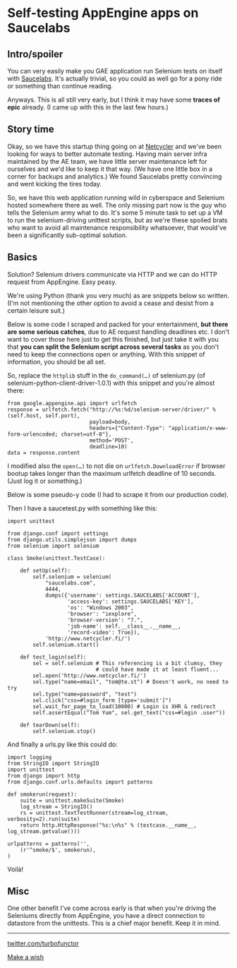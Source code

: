 Self-testing AppEngine apps on Saucelabs
==

Intro/spoiler
--
You can very easily make you GAE application run Selenium tests on itself with [Saucelabs](http://saucelabs.com/). It's actually trivial, so you could as well go for a pony ride or something than continue reading.

Anyways. This is all still very early, but I think it may have some **traces of epic** already. (I came up with this in the last few hours.)

Story time
--
Okay, so we have this startup thing going on at [Netcycler](http://www.netcycler.fi/) and we've been looking for ways to better automate testing. Having main server infra maintained by the AE team, we have little server maintenance left for ourselves and we'd like to keep it that way. (We have one little box in a corner for backups and analytics.) We found Saucelabs pretty convincing and went kicking the tires today.

So, we have this web application running wild in cyberspace and Selenium hosted somewhere there as well. The only missing part now is the guy who tells the Selenium army what to do. It's some 5 minute task to set up a VM to run the selenium-driving unittest scripts, but as we're these spoiled brats who want to avoid all maintenance responsibility whatsoever, that would've been a significantly sub-optimal solution.

Basics
--

Solution? Selenium drivers communicate via HTTP and we can do HTTP request from AppEngine. Easy peasy.

We're using Python (thank you very much) as are snippets below so written. (I'm not mentioning the other option to avoid a cease and desist from a certain leisure suit.)

Below is some code I scraped and packed for your entertainment, **but there are some serious catches**, due to AE request handling deadlines etc. I don't want to cover those here just to get this finished, but just take it with you
that **you can split the Selenium script across several tasks** as you don't need to keep the connections open or anything. With this snippet of information, you should be all set.

So, replace the `httplib` stuff in the `do_command(…)` of selenium.py (of selenium-python-client-driver-1.0.1) with this snippet and you're almost there:

    from google.appengine.api import urlfetch
    response = urlfetch.fetch("http://%s:%d/selenium-server/driver/" % (self.host, self.port),
                              payload=body,
                              headers={"Content-Type": "application/x-www-form-urlencoded; charset=utf-8"},
                              method='POST',
                              deadline=10)
    data = response.content

I modified also the `open(…)` to not die on `urlfetch.DownloadError` if browser bootup takes longer than the maximum urlfetch deadline of 10 seconds. (Just log it or something.)

Below is some pseudo-y code (I had to scrape it from our production code).

Then I have a saucetest.py with something like this: 

    import unittest
    
    from django.conf import settings
    from django.utils.simplejson import dumps
    from selenium import selenium
    
    class Smoke(unittest.TestCase):
    
        def setUp(self):
            self.selenium = selenium(
                "saucelabs.com",
                4444,
                dumps({'username': settings.SAUCELABS['ACCOUNT'],
                       'access-key': settings.SAUCELABS['KEY'],
                       'os': "Windows 2003",
                       'browser': "iexplore",
                       'browser-version': "7.",
                       'job-name': self.__class__.__name__,
                       'record-video': True}),
                'http://www.netcycler.fi/')
            self.selenium.start()
    
        def test_login(self):
            sel = self.selenium # This referencing is a bit clumsy, they
                                # could have made it at least fluent...
            sel.open('http://www.netcycler.fi/')
            sel.type("name=email", "tom@te.st") # Doesn't work, no need to try
            sel.type("name=password", "test")
            sel.click("css=#login_form [type='submit']")
            sel.wait_for_page_to_load(10000) # Login is XHR & redirect
            self.assertEqual("Tom Yum", sel.get_text("css=#login .user"))
    
        def tearDown(self):
            self.selenium.stop()


And finally a urls.py like this could do:

    import logging
    from StringIO import StringIO
    import unittest
    from django import http
    from django.conf.urls.defaults import patterns
    
    def smokerun(request):
        suite = unittest.makeSuite(Smoke)
        log_stream = StringIO()
        rs = unittest.TextTestRunner(stream=log_stream, verbosity=2).run(suite)
        return http.HttpResponse("%s:\n%s" % (testcase.__name__, log_stream.getvalue()))
    
    urlpatterns = patterns('',
        (r'^smoke/$', smokerun),
    )

Voilà!

Misc
--
One other benefit I've come across early is that when you're driving the Seleniums directly from AppEngine, you have a direct connection to datastore from the unittests. This is a chief major benefit. Keep it in mind.

----

[twitter.com/turbofunctor](http://twitter.com/turbofunctor)

[Make a wish](http://www.netcycler.fi/)